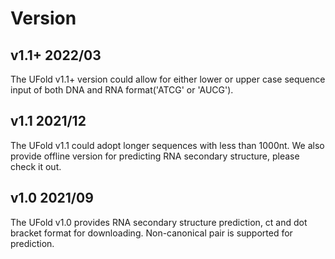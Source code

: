 # Version 

## v1.1+ 2022/03
The UFold v1.1+ version could allow for either lower or upper case sequence input of both DNA and RNA format('ATCG' or 'AUCG'). 

## v1.1 2021/12
The UFold v1.1 could adopt longer sequences with less than 1000nt. We also provide offline version for predicting RNA secondary structure, please check it out. 

## v1.0  2021/09
The UFold v1.0 provides RNA secondary structure prediction, ct and dot bracket format for downloading. Non-canonical pair is supported for 
prediction. 
